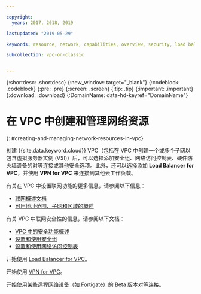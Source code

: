 ```yaml
---

copyright:
  years: 2017, 2018, 2019

lastupdated: "2019-05-29"

keywords: resource, network, capabilities, overview, security, load balancer, VPN, security groups, ACL, address, IP, range, prefix, peering, Fortigate, Cisco, Vyatta, VPC, vSRX

subcollection: vpc-on-classic


---
```


{:shortdesc: .shortdesc}
{:new_window: target="_blank"}
{:codeblock: .codeblock}
{:pre: .pre}
{:screen: .screen}
{:tip: .tip}
{:important: .important}
{:download: .download}
{:DomainName: data-hd-keyref="DomainName"}

# 在 VPC 中创建和管理网络资源
{: #creating-and-managing-network-resources-in-vpc}

创建 {{site.data.keyword.cloud}} VPC（包括在 VPC 中创建一个或多个子网以包含虚拟服务器实例 (VSI)）后，可以选择添加安全组、网络访问控制表、硬件防火墙设备的对等连接或其他安全选项。此外，还可以选择添加 **Load Balancer for VPC**，并使用 **VPN for VPC** 来连接到其他云工作负载。

有关在 VPC 中设置联网功能的更多信息，请参阅以下信息：
 * [联网概述文档](/docs/vpc-on-classic-network?topic=vpc-on-classic-network-about-networking-for-vpc)
 * [可用地址范围、子网和区域的概述](/docs/vpc-on-classic-network?topic=vpc-on-classic-network-working-with-ip-address-ranges-address-prefixes-regions-and-subnets)

有关 VPC 中联网安全性的信息，请参阅以下文档：
* [VPC 中的安全功能概述](/docs/vpc-on-classic-network?topic=vpc-on-classic-network-security-in-your-ibm-cloud-vpc)
* [设置和使用安全组](/docs/vpc-on-classic-network?topic=vpc-on-classic-network-updating-the-default-security-group)
* [设置和使用网络访问控制表](/docs/vpc-on-classic-network?topic=vpc-on-classic-network-setting-up-network-acls)

开始使用 [Load Balancer for VPC](/docs/vpc-on-classic-network?topic=vpc-on-classic-network---using-load-balancers-in-ibm-cloud-vpc)。

开始使用 [VPN for VPC](/docs/vpc-on-classic-network?topic=vpc-on-classic-network---using-vpn-with-your-vpc)。

开始使用某些远程[网络设备（如 Fortigate）](/docs/vpc-on-classic-network?topic=vpc-on-classic-network-creating-a-secure-connection-with-a-remote-fortigate-peer)的 Beta 版本对等连接。
